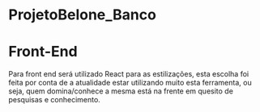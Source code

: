 # ProjetoBelone_Banco 
# Front-End 

Para front end será utilizado React para as estilizações,
esta escolha foi feita por conta de a atualidade estar utilizando muito esta 
ferramenta, ou seja, quem domina/conhece a mesma está na frente em quesito de 
pesquisas e conhecimento.
